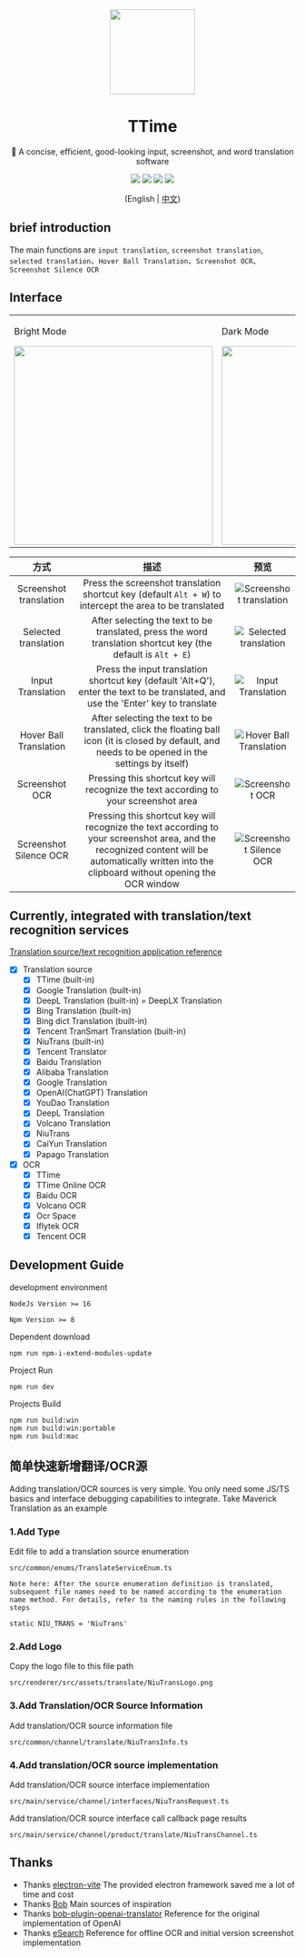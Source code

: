 <div align='center'>

  <img width="150px" src="https://ttime.timerecord.cn/img/logo.png"/>

  # TTime

  🚀 A concise, efficient, good-looking input, screenshot, and word translation software

  <a href="https://ttime.timerecord.cn"><img src="https://img.shields.io/badge/Official website-ttime.timerecord.cn-brightgreen?logo=Safari"/></a>
  <a href="https://ttime.timerecord.cn"><img src="https://img.shields.io/badge/-Windows-blue?logo=windows&logoColor=white" /></a>
  <a href="https://ttime.timerecord.cn"><img src="https://img.shields.io/badge/-macOS-black?&logo=apple&logoColor=white" /></a>
  <a href="JavaScript:;"><img src="https://img.shields.io/github/license/InkTimeRecord/TTime"/></a>

  (English | [中文](README.md))

</div>

## brief introduction

The main functions are `input translation`, `screenshot translation`, `selected translation`、`Hover Ball Translation`、`Screenshot OCR`、`Screenshot Silence OCR`

## Interface
<div align='center'>
  <table>
    <tr>
        <td>
        <p>Bright Mode</p>
        <img width="350px" src="https://raw.githubusercontent.com/InkTimeRecord/TTime/dev/README.assets/translate.png"/>
        </td>
        <td>
        <p>Dark Mode</p>
        <img width="350px" src="https://raw.githubusercontent.com/InkTimeRecord/TTime/dev/README.assets/translate-dark.png"/>
        </td>
    </tr>
  </table>
</div>

| 方式 | 描述 | 预览 |
| :---: | :---: | :---: |
| Screenshot translation | Press the screenshot translation shortcut key (default ` Alt + W `) to intercept the area to be translated | ![Screenshot translation](https://raw.githubusercontent.com/InkTimeRecord/TTime/dev/README.assets/screenshot.gif) |
| Selected translation | After selecting the text to be translated, press the word translation shortcut key (the default is ` Alt + E `) | ![Selected translation](https://raw.githubusercontent.com/InkTimeRecord/TTime/dev/README.assets/choice.gif) |
| Input Translation | Press the input translation shortcut key (default 'Alt+Q'), enter the text to be translated, and use the 'Enter' key to translate | ![Input Translation](https://raw.githubusercontent.com/InkTimeRecord/TTime/dev/README.assets/input.gif) |
| Hover Ball Translation | After selecting the text to be translated, click the floating ball icon (it is closed by default, and needs to be opened in the settings by itself) | ![Hover Ball Translation](https://raw.githubusercontent.com/InkTimeRecord/TTime/dev/README.assets/hover-ball.gif) |
| Screenshot OCR | Pressing this shortcut key will recognize the text according to your screenshot area | ![Screenshot OCR](https://raw.githubusercontent.com/InkTimeRecord/TTime/dev/README.assets/screenshot-ocr.gif) |
| Screenshot Silence OCR | Pressing this shortcut key will recognize the text according to your screenshot area, and the recognized content will be automatically written into the clipboard without opening the OCR window | ![Screenshot Silence OCR](https://raw.githubusercontent.com/InkTimeRecord/TTime/dev/README.assets/screenshot-silence-ocr.gif) |

## Currently, integrated with translation/text recognition services
[Translation source/text recognition application reference](https://ttime.timerecord.cn/pages/93e0f8/#%E7%BF%BB%E8%AF%91%E6%BA%90%E4%BB%8B%E7%BB%8D)

- [x] Translation source
  - [x] TTime (built-in)
  - [x] Google Translation (built-in)
  - [x] DeepL Translation (built-in) = DeepLX Translation
  - [x] Bing Translation (built-in)
  - [x] Bing dict Translation (built-in)
  - [x] Tencent TranSmart Translation (built-in)
  - [x] NiuTrans (built-in)
  - [x] Tencent Translator
  - [x] Baidu Translation
  - [x] Alibaba Translation
  - [x] Google Translation
  - [x] OpenAI(ChatGPT) Translation
  - [x] YouDao Translation
  - [x] DeepL Translation
  - [x] Volcano Translation
  - [x] NiuTrans
  - [x] CaiYun Translation
  - [x] Papago Translation

- [x] OCR
  - [x] TTime
  - [x] TTime Online OCR
  - [x] Baidu OCR
  - [x] Volcano OCR
  - [x] Ocr Space
  - [x] Iflytek OCR
  - [x] Tencent OCR

## Development Guide

development environment
```
NodeJs Version >= 16

Npm Version >= 8
```

Dependent download
```
npm run npm-i-extend-modules-update
```

Project Run
```
npm run dev
```

Projects Build
```
npm run build:win
npm run build:win:portable
npm run build:mac
```

## 简单快速新增翻译/OCR源

Adding translation/OCR sources is very simple. You only need some JS/TS basics and interface debugging capabilities to integrate. Take Maverick Translation as an example

### 1.Add Type

Edit file to add a translation source enumeration

```
src/common/enums/TranslateServiceEnum.ts
```

`Note here: After the source enumeration definition is translated, subsequent file names need to be named according to the enumeration name method. For details, refer to the naming rules in the following steps`

```
static NIU_TRANS = 'NiuTrans'
```

### 2.Add Logo

Copy the logo file to this file path

```
src/renderer/src/assets/translate/NiuTransLogo.png
```

### 3.Add Translation/OCR Source Information

Add translation/OCR source information file

```
src/common/channel/translate/NiuTransInfo.ts
```

### 4.Add translation/OCR source implementation

Add translation/OCR source interface implementation

```
src/main/service/channel/interfaces/NiuTransRequest.ts
```

Add translation/OCR source interface call callback page results

```
src/main/service/channel/product/translate/NiuTransChannel.ts
```

## Thanks
* Thanks [electron-vite](https://github.com/alex8088/electron-vite) The provided electron framework saved me a lot of time and cost
* Thanks [Bob](https://github.com/ripperhe/Bob) Main sources of inspiration
* Thanks [bob-plugin-openai-translator](https://github.com/yetone/bob-plugin-openai-translator) Reference for the original implementation of OpenAI
* Thanks [eSearch](https://github.com/xushengfeng/eSearch) Reference for offline OCR and initial version screenshot implementation

